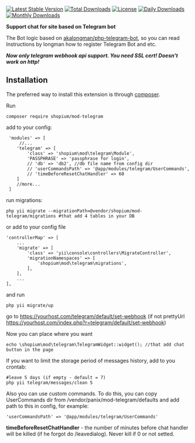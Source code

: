 [![Latest Stable Version](https://poser.pugx.org/shopium/mod-telegram/v/stable)](https://packagist.org/packages/shopium/mod-telegram)
[![Total Downloads](https://poser.pugx.org/shopium/mod-telegram/downloads)](https://packagist.org/packages/shopium/mod-telegram)
[![License](https://poser.pugx.org/shopium/mod-telegram/license)](https://packagist.org/packages/shopium/mod-telegram)
[![Daily Downloads](https://poser.pugx.org/shopium/mod-telegram/d/daily)](https://packagist.org/packages/shopium/mod-telegram)
[![Monthly Downloads](https://poser.pugx.org/shopium/mod-telegram/d/monthly)](https://packagist.org/packages/shopium/mod-telegram)

**Support chat for site based on Telegram bot**

The Bot logic based on [akalongman/php-telegram-bot](https://github.com/akalongman/php-telegram-bot), so you can read Instructions by longman how to register Telegram Bot and etc.

***Now only telegram webhook api support. You need SSL cert! Doesn't work on http!*** 

**Installation**
------------

The preferred way to install this extension is through [composer](http://getcomposer.org/download/).

Run


    composer require shopium/mod-telegram

 
 add to your config:
  
     'modules' => [
	     //...
        'telegram' => [
            'class' => 'shopium\mod\telegram\Module',
            'PASSPHRASE' => 'passphrase for login',
            // 'db' => 'db2', //db file name from config dir
	        // 'userCommandsPath' => '@app/modules/telegram/UserCommands',
	        // 'timeBeforeResetChatHandler' => 60
        ]
	    //more...
     ]
run migrations:

    php yii migrate --migrationPath=@vendor/shopium/mod-telegram/migrations #that add 4 tables in your DB

or add to your config file
```
'controllerMap' => [
    ...
    'migrate' => [
        'class' => 'yii\console\controllers\MigrateController',
        'migrationNamespaces' => [
            'shopium\mod\telegram\migrations',
        ],
    ],
    ...
],
```
and run

```
php yii migrate/up
```

go to https://yourhost.com/telegram/default/set-webhook (if not prettyUrl https://yourhost.com/index.php?r=telegram/default/set-webhook)

Now you can place where you want

    echo \shopium\mod\telegram\TelegramWidget::widget(); //that add chat button in the page


If you want to limit the storage period of messages history, add to you crontab:

    #leave 5 days (if empty - default = 7)
    php yii telegram/messages/clean 5

Also you can use custom commands. To do this, you can copy UserCommands dir from /vendor/panix/mod-telegram/defaults and add path to this in config, for example:

    'userCommandsPath' => '@app/modules/telegram/UserCommands'
    

**timeBeforeResetChatHandler** - the number of minutes before chat handler will be killed (if he forgot do /leavedialog). Never kill if 0 or not setted.
